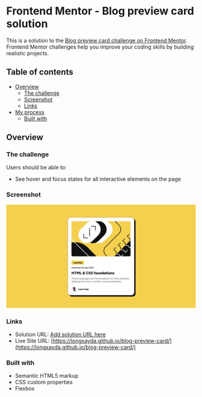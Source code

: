 # Frontend Mentor - Blog preview card solution

This is a solution to the [Blog preview card challenge on Frontend Mentor](https://www.frontendmentor.io/challenges/blog-preview-card-ckPaj01IcS). Frontend Mentor challenges help you improve your coding skills by building realistic projects. 

## Table of contents

- [Overview](#overview)
  - [The challenge](#the-challenge)
  - [Screenshot](#screenshot)
  - [Links](#links)
- [My process](#my-process)
  - [Built with](#built-with)


## Overview

### The challenge

Users should be able to:

- See hover and focus states for all interactive elements on the page

### Screenshot

![](./preview.jpg)


### Links

- Solution URL: [Add solution URL here](https://your-solution-url.com)
- Live Site URL: [https://longxayda.github.io/blog-preview-card/](https://longxayda.github.io/blog-preview-card/)

### Built with

- Semantic HTML5 markup
- CSS custom properties
- Flexbox







